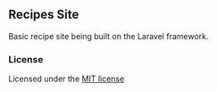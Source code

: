## Recipes Site

Basic recipe site being built on the Laravel framework.

### License

Licensed under the [MIT license](http://opensource.org/licenses/MIT)
